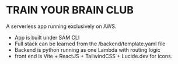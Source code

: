 TRAIN YOUR BRAIN CLUB
=====================

A serverless app running exclusively on AWS.
- App is built under SAM CLI
- Full stack can be learned from the /backend/template.yaml file
- Backend is python running as one Lambda with routing logic
- front end is Vite + ReactJS + TailwindCSS + Lucide.dev for icons.
  
